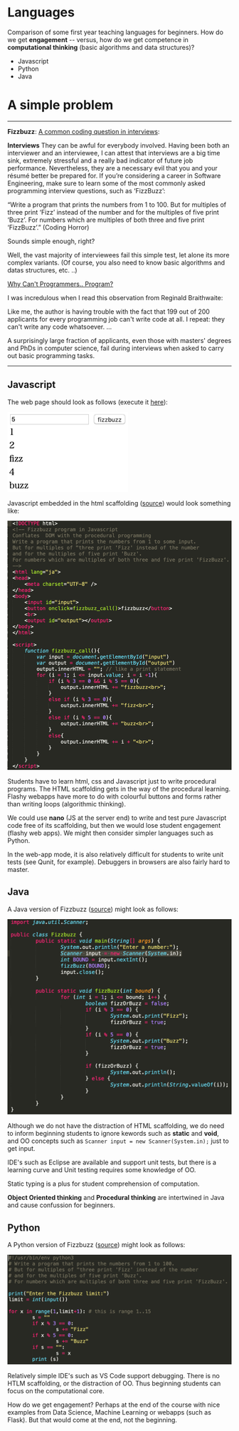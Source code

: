 # Languages
Comparison of some first year teaching languages for beginners. How do we get **engagement** -- versus, how do we get competence in **computational thinking** (basic algorithms and data structures)?

* Javascript
* Python 
* Java


#  A simple problem
---
**Fizzbuzz**: [A common coding question in interviews](https://medium.freecodecamp.org/a-software-engineering-survival-guide-fe3eafb47166):

**Interviews** They can be awful for everybody involved. Having been both an interviewer and an interviewee, I can attest that interviews are a big time sink, extremely stressful and a really bad indicator of future job performance. Nevertheless, they are a necessary evil that you and your résumé better be prepared for. If you’re considering a career in Software Engineering, make sure to learn some of the most commonly asked programming interview questions, such as ‘FizzBuzz’:

“Write a program that prints the numbers from 1 to 100. But for multiples of three print ‘Fizz’ instead of the number and for the multiples of five print ‘Buzz’. For numbers which are multiples of both three and five print ‘FizzBuzz’.”
(Coding Horror)

Sounds simple enough, right?

Well, the vast majority of interviewees fail this simple test, let alone its more complex variants. (Of course, you also need to know basic algorithms and datas structures, etc. ..)

[Why Can't Programmers.. Program?](https://blog.codinghorror.com/why-cant-programmers-program/)

I was incredulous when I read this observation from Reginald Braithwaite:

Like me, the author is having trouble with the fact that 199 out of 200 applicants for every programming job can't write code at all. I repeat: they can't write any code whatsoever. ...

A surprisingly large fraction of applicants, even those with masters' degrees and PhDs in computer science, fail during interviews when asked to carry out basic programming tasks. 

---

## Javascript

The web page should look as follows (execute it [here](https://www.eecs.yorku.ca/~eiffel/langs/fizzbuzz.html)):

![png](javascript/fizzbuzz.png)

Javascript embedded in the html scaffolding ([source](javascript/fizzbuzz.html)) would look something like:

![png](javascript/html.png)

Students have to learn html, css and Javascript just to write procedural programs. The HTML scaffolding gets in the way of the procedural learning. Flashy webapps have more to do with colourful buttons and forms rather than writing loops (algorithmic thinking). 

We could use **nano** (JS at the server end) to write and test pure Javascript code free of its scaffolding, but then we would lose student engagement (flashy web apps). We might then consider simpler languages such as Python. 

In the web-app mode, it is also relatively difficult for students to write unit tests (see Qunit, for example). Debuggers in browsers are also fairly hard to master.

## Java

A Java version of Fizzbuzz ([source](Java/Fizzbuzz.java))  might look as follows:

![png](Java/java.png)

Although we do not have the distraction of HTML scaffolding, we do need to inform beginning students to ignore kewords such as **static** and **void**, and OO concepts such as `Scanner input = new Scanner(System.in);` just to get input.

IDE's such as Eclipse are available and support unit tests, but there is a learning curve and Unit testing requires some knowledge of OO. 

Static typing is a plus for student comprehension of computation.

**Object Oriented thinking** and **Procedural thinking** are intertwined in Java and cause confussion for beginners.

## Python

A Python version of Fizzbuzz ([source](Python/fizzbuzz.py))  might look as follows:

![png](Python/python.png)

Relatively simple IDE's such as VS Code support debugging. There is no HTLM scaffolding, or the distraction of OO. Thus beginning students can focus on the computational core.

How do we get engagement? Perhaps at the end of the course with nice examples from Data Science, Machine Learning or webapps (such as Flask). But that would come at the end, not the beginning. 






